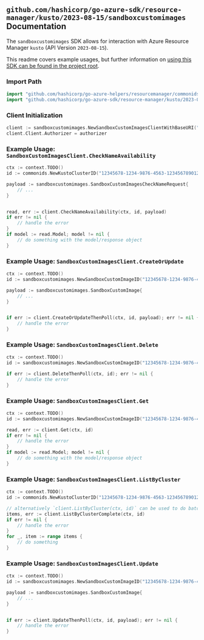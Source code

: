 
## `github.com/hashicorp/go-azure-sdk/resource-manager/kusto/2023-08-15/sandboxcustomimages` Documentation

The `sandboxcustomimages` SDK allows for interaction with Azure Resource Manager `kusto` (API Version `2023-08-15`).

This readme covers example usages, but further information on [using this SDK can be found in the project root](https://github.com/hashicorp/go-azure-sdk/tree/main/docs).

### Import Path

```go
import "github.com/hashicorp/go-azure-helpers/resourcemanager/commonids"
import "github.com/hashicorp/go-azure-sdk/resource-manager/kusto/2023-08-15/sandboxcustomimages"
```


### Client Initialization

```go
client := sandboxcustomimages.NewSandboxCustomImagesClientWithBaseURI("https://management.azure.com")
client.Client.Authorizer = authorizer
```


### Example Usage: `SandboxCustomImagesClient.CheckNameAvailability`

```go
ctx := context.TODO()
id := commonids.NewKustoClusterID("12345678-1234-9876-4563-123456789012", "example-resource-group", "clusterName")

payload := sandboxcustomimages.SandboxCustomImagesCheckNameRequest{
	// ...
}


read, err := client.CheckNameAvailability(ctx, id, payload)
if err != nil {
	// handle the error
}
if model := read.Model; model != nil {
	// do something with the model/response object
}
```


### Example Usage: `SandboxCustomImagesClient.CreateOrUpdate`

```go
ctx := context.TODO()
id := sandboxcustomimages.NewSandboxCustomImageID("12345678-1234-9876-4563-123456789012", "example-resource-group", "clusterName", "sandboxCustomImageName")

payload := sandboxcustomimages.SandboxCustomImage{
	// ...
}


if err := client.CreateOrUpdateThenPoll(ctx, id, payload); err != nil {
	// handle the error
}
```


### Example Usage: `SandboxCustomImagesClient.Delete`

```go
ctx := context.TODO()
id := sandboxcustomimages.NewSandboxCustomImageID("12345678-1234-9876-4563-123456789012", "example-resource-group", "clusterName", "sandboxCustomImageName")

if err := client.DeleteThenPoll(ctx, id); err != nil {
	// handle the error
}
```


### Example Usage: `SandboxCustomImagesClient.Get`

```go
ctx := context.TODO()
id := sandboxcustomimages.NewSandboxCustomImageID("12345678-1234-9876-4563-123456789012", "example-resource-group", "clusterName", "sandboxCustomImageName")

read, err := client.Get(ctx, id)
if err != nil {
	// handle the error
}
if model := read.Model; model != nil {
	// do something with the model/response object
}
```


### Example Usage: `SandboxCustomImagesClient.ListByCluster`

```go
ctx := context.TODO()
id := commonids.NewKustoClusterID("12345678-1234-9876-4563-123456789012", "example-resource-group", "clusterName")

// alternatively `client.ListByCluster(ctx, id)` can be used to do batched pagination
items, err := client.ListByClusterComplete(ctx, id)
if err != nil {
	// handle the error
}
for _, item := range items {
	// do something
}
```


### Example Usage: `SandboxCustomImagesClient.Update`

```go
ctx := context.TODO()
id := sandboxcustomimages.NewSandboxCustomImageID("12345678-1234-9876-4563-123456789012", "example-resource-group", "clusterName", "sandboxCustomImageName")

payload := sandboxcustomimages.SandboxCustomImage{
	// ...
}


if err := client.UpdateThenPoll(ctx, id, payload); err != nil {
	// handle the error
}
```
